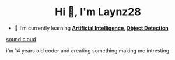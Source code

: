 
<h1 align="center">Hi 👋, I'm Laynz28</h1>




- 🌱 I’m currently learning **[Artificial Intelligence](https://www.google.com/search?client=firefox-b-d&q=Artificial+Intelligence), [Object Detection](https://www.google.com/search?client=firefox-b-d&q=Object+Detection)**
 

 [sound cloud](https://soundcloud.com/laynzch)


i'm 14 years old coder and creating something making me intresting 
